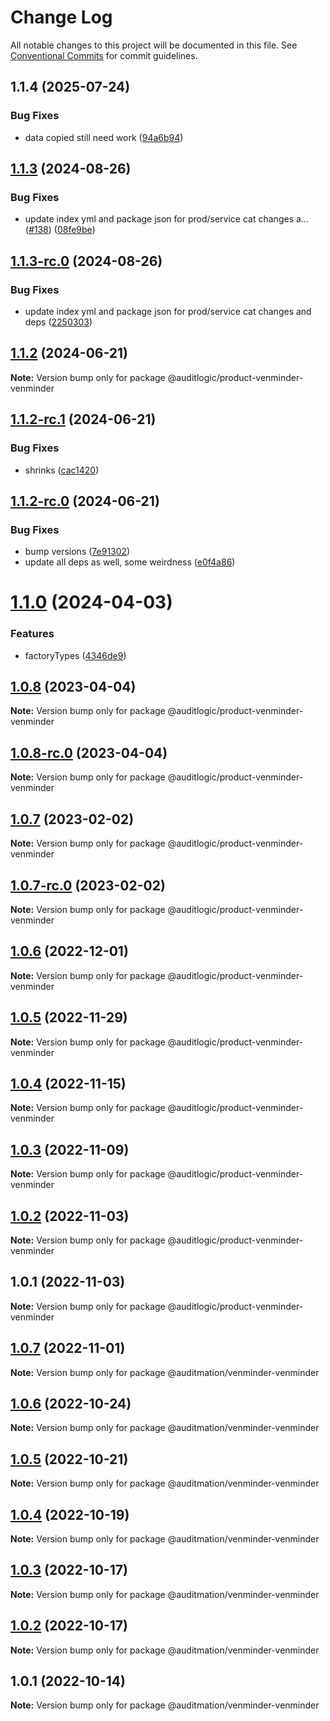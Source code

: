 # Change Log

All notable changes to this project will be documented in this file.
See [Conventional Commits](https://conventionalcommits.org) for commit guidelines.

## 1.1.4 (2025-07-24)


### Bug Fixes

* data copied still need work ([94a6b94](https://github.com/zerobias-org/product/commit/94a6b942fb0516367548599d739529536132755a))





## [1.1.3](https://github.com/auditlogic/product/compare/@auditlogic/product-venminder-venminder@1.1.2...@auditlogic/product-venminder-venminder@1.1.3) (2024-08-26)


### Bug Fixes

* update index yml and package json for prod/service cat changes a… ([#138](https://github.com/auditlogic/product/issues/138)) ([08fe9be](https://github.com/auditlogic/product/commit/08fe9beb1c8457462a19bc69caa02e6212d97e1a))





## [1.1.3-rc.0](https://github.com/auditlogic/product/compare/@auditlogic/product-venminder-venminder@1.1.2...@auditlogic/product-venminder-venminder@1.1.3-rc.0) (2024-08-26)


### Bug Fixes

* update index yml and package json for prod/service cat changes and deps ([2250303](https://github.com/auditlogic/product/commit/225030363a363608240135b7ebed386b28f01e4b))





## [1.1.2](https://github.com/auditlogic/product/compare/@auditlogic/product-venminder-venminder@1.1.2-rc.1...@auditlogic/product-venminder-venminder@1.1.2) (2024-06-21)

**Note:** Version bump only for package @auditlogic/product-venminder-venminder





## [1.1.2-rc.1](https://github.com/auditlogic/product/compare/@auditlogic/product-venminder-venminder@1.1.2-rc.0...@auditlogic/product-venminder-venminder@1.1.2-rc.1) (2024-06-21)


### Bug Fixes

* shrinks ([cac1420](https://github.com/auditlogic/product/commit/cac14200fefcd8183ab69fe89a47bd3f70f563e9))





## [1.1.2-rc.0](https://github.com/auditlogic/product/compare/@auditlogic/product-venminder-venminder@1.1.0...@auditlogic/product-venminder-venminder@1.1.2-rc.0) (2024-06-21)


### Bug Fixes

* bump versions ([7e91302](https://github.com/auditlogic/product/commit/7e913023b8b312150ed7762c32fbbe616be71de5))
* update all deps as well, some weirdness ([e0f4a86](https://github.com/auditlogic/product/commit/e0f4a864714e2d3de6bbf3da014d5312fe53be2f))





# [1.1.0](https://github.com/auditlogic/product/compare/@auditlogic/product-venminder-venminder@1.0.8...@auditlogic/product-venminder-venminder@1.1.0) (2024-04-03)


### Features

* factoryTypes ([4346de9](https://github.com/auditlogic/product/commit/4346de92693aee892fccf725338ffc7b80ab182b))





## [1.0.8](https://github.com/auditlogic/product/compare/@auditlogic/product-venminder-venminder@1.0.7...@auditlogic/product-venminder-venminder@1.0.8) (2023-04-04)

**Note:** Version bump only for package @auditlogic/product-venminder-venminder





## [1.0.8-rc.0](https://github.com/auditlogic/product/compare/@auditlogic/product-venminder-venminder@1.0.7...@auditlogic/product-venminder-venminder@1.0.8-rc.0) (2023-04-04)

**Note:** Version bump only for package @auditlogic/product-venminder-venminder





## [1.0.7](https://github.com/auditlogic/product/compare/@auditlogic/product-venminder-venminder@1.0.6...@auditlogic/product-venminder-venminder@1.0.7) (2023-02-02)

**Note:** Version bump only for package @auditlogic/product-venminder-venminder





## [1.0.7-rc.0](https://github.com/auditlogic/product/compare/@auditlogic/product-venminder-venminder@1.0.6...@auditlogic/product-venminder-venminder@1.0.7-rc.0) (2023-02-02)

**Note:** Version bump only for package @auditlogic/product-venminder-venminder





## [1.0.6](https://github.com/auditlogic/product/compare/@auditlogic/product-venminder-venminder@1.0.5...@auditlogic/product-venminder-venminder@1.0.6) (2022-12-01)

**Note:** Version bump only for package @auditlogic/product-venminder-venminder





## [1.0.5](https://github.com/auditlogic/product/compare/@auditlogic/product-venminder-venminder@1.0.4...@auditlogic/product-venminder-venminder@1.0.5) (2022-11-29)

**Note:** Version bump only for package @auditlogic/product-venminder-venminder





## [1.0.4](https://github.com/auditlogic/product/compare/@auditlogic/product-venminder-venminder@1.0.3...@auditlogic/product-venminder-venminder@1.0.4) (2022-11-15)

**Note:** Version bump only for package @auditlogic/product-venminder-venminder





## [1.0.3](https://github.com/auditlogic/product/compare/@auditlogic/product-venminder-venminder@1.0.2...@auditlogic/product-venminder-venminder@1.0.3) (2022-11-09)

**Note:** Version bump only for package @auditlogic/product-venminder-venminder





## [1.0.2](https://github.com/auditlogic/product/compare/@auditlogic/product-venminder-venminder@1.0.1...@auditlogic/product-venminder-venminder@1.0.2) (2022-11-03)

**Note:** Version bump only for package @auditlogic/product-venminder-venminder





## 1.0.1 (2022-11-03)

**Note:** Version bump only for package @auditlogic/product-venminder-venminder





## [1.0.7](https://github.com/auditmation/store-content/compare/@auditmation/venminder-venminder@1.0.6...@auditmation/venminder-venminder@1.0.7) (2022-11-01)

**Note:** Version bump only for package @auditmation/venminder-venminder





## [1.0.6](https://github.com/auditmation/store-content/compare/@auditmation/venminder-venminder@1.0.5...@auditmation/venminder-venminder@1.0.6) (2022-10-24)

**Note:** Version bump only for package @auditmation/venminder-venminder





## [1.0.5](https://github.com/auditmation/store-content/compare/@auditmation/venminder-venminder@1.0.4...@auditmation/venminder-venminder@1.0.5) (2022-10-21)

**Note:** Version bump only for package @auditmation/venminder-venminder





## [1.0.4](https://github.com/auditmation/store-content/compare/@auditmation/venminder-venminder@1.0.3...@auditmation/venminder-venminder@1.0.4) (2022-10-19)

**Note:** Version bump only for package @auditmation/venminder-venminder





## [1.0.3](https://github.com/auditmation/store-content/compare/@auditmation/venminder-venminder@1.0.2...@auditmation/venminder-venminder@1.0.3) (2022-10-17)

**Note:** Version bump only for package @auditmation/venminder-venminder





## [1.0.2](https://github.com/auditmation/store-content/compare/@auditmation/venminder-venminder@1.0.1...@auditmation/venminder-venminder@1.0.2) (2022-10-17)

**Note:** Version bump only for package @auditmation/venminder-venminder





## 1.0.1 (2022-10-14)

**Note:** Version bump only for package @auditmation/venminder-venminder

